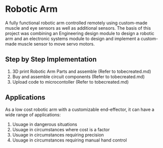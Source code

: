# Robotic Arm

A fully functional robotic arm controlled remotely using custom-made muscle and eye sensors as well as additional sensors. The basis of this project was combining an Engineering design module to design a robotic arm and an electronic systems module to design and implement a custom-made muscle sensor to move servo motors.

## Step by Step Implementation

1. 3D print Robotic Arm Parts and assemble (Refer to tobecreated.md)
2. Buy and assemble circuit components (Refer to tobecreated.md)
3. Upload code to microcontoller (Refer to tobecreated.md)

## Applications

As a low cost robotic arm with a customizable end-effector, it can have a wide range of applications:
1. Usuage in dangerous situations
2. Usuage in circumstances where cost is a factor
3. Usuage in circumstances requiring precision
4. Usuage in circumstances requiring manual hand control
